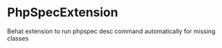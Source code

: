 PhpSpecExtension
================

Behat extension to run phpspec desc command automatically for missing classes
